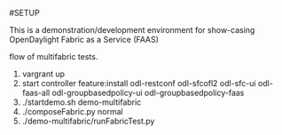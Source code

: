 #SETUP

This is a demonstration/development environment for show-casing OpenDaylight Fabric as a Service (FAAS)

flow of multifabric tests.
1. vargrant up
2. start controller
    feature:install odl-restconf odl-sfcofl2 odl-sfc-ui odl-faas-all odl-groupbasedpolicy-ui odl-groupbasedpolicy-faas
3. ./startdemo.sh demo-multifabric
4. ./composeFabric.py normal
5. ./demo-multifabric/runFabricTest.py
